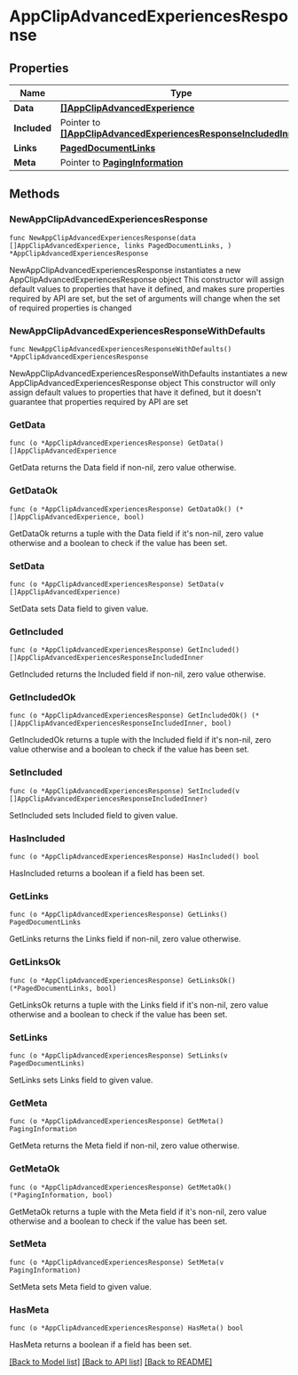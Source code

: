 # AppClipAdvancedExperiencesResponse

## Properties

Name | Type | Description | Notes
------------ | ------------- | ------------- | -------------
**Data** | [**[]AppClipAdvancedExperience**](AppClipAdvancedExperience.md) |  | 
**Included** | Pointer to [**[]AppClipAdvancedExperiencesResponseIncludedInner**](AppClipAdvancedExperiencesResponseIncludedInner.md) |  | [optional] 
**Links** | [**PagedDocumentLinks**](PagedDocumentLinks.md) |  | 
**Meta** | Pointer to [**PagingInformation**](PagingInformation.md) |  | [optional] 

## Methods

### NewAppClipAdvancedExperiencesResponse

`func NewAppClipAdvancedExperiencesResponse(data []AppClipAdvancedExperience, links PagedDocumentLinks, ) *AppClipAdvancedExperiencesResponse`

NewAppClipAdvancedExperiencesResponse instantiates a new AppClipAdvancedExperiencesResponse object
This constructor will assign default values to properties that have it defined,
and makes sure properties required by API are set, but the set of arguments
will change when the set of required properties is changed

### NewAppClipAdvancedExperiencesResponseWithDefaults

`func NewAppClipAdvancedExperiencesResponseWithDefaults() *AppClipAdvancedExperiencesResponse`

NewAppClipAdvancedExperiencesResponseWithDefaults instantiates a new AppClipAdvancedExperiencesResponse object
This constructor will only assign default values to properties that have it defined,
but it doesn't guarantee that properties required by API are set

### GetData

`func (o *AppClipAdvancedExperiencesResponse) GetData() []AppClipAdvancedExperience`

GetData returns the Data field if non-nil, zero value otherwise.

### GetDataOk

`func (o *AppClipAdvancedExperiencesResponse) GetDataOk() (*[]AppClipAdvancedExperience, bool)`

GetDataOk returns a tuple with the Data field if it's non-nil, zero value otherwise
and a boolean to check if the value has been set.

### SetData

`func (o *AppClipAdvancedExperiencesResponse) SetData(v []AppClipAdvancedExperience)`

SetData sets Data field to given value.


### GetIncluded

`func (o *AppClipAdvancedExperiencesResponse) GetIncluded() []AppClipAdvancedExperiencesResponseIncludedInner`

GetIncluded returns the Included field if non-nil, zero value otherwise.

### GetIncludedOk

`func (o *AppClipAdvancedExperiencesResponse) GetIncludedOk() (*[]AppClipAdvancedExperiencesResponseIncludedInner, bool)`

GetIncludedOk returns a tuple with the Included field if it's non-nil, zero value otherwise
and a boolean to check if the value has been set.

### SetIncluded

`func (o *AppClipAdvancedExperiencesResponse) SetIncluded(v []AppClipAdvancedExperiencesResponseIncludedInner)`

SetIncluded sets Included field to given value.

### HasIncluded

`func (o *AppClipAdvancedExperiencesResponse) HasIncluded() bool`

HasIncluded returns a boolean if a field has been set.

### GetLinks

`func (o *AppClipAdvancedExperiencesResponse) GetLinks() PagedDocumentLinks`

GetLinks returns the Links field if non-nil, zero value otherwise.

### GetLinksOk

`func (o *AppClipAdvancedExperiencesResponse) GetLinksOk() (*PagedDocumentLinks, bool)`

GetLinksOk returns a tuple with the Links field if it's non-nil, zero value otherwise
and a boolean to check if the value has been set.

### SetLinks

`func (o *AppClipAdvancedExperiencesResponse) SetLinks(v PagedDocumentLinks)`

SetLinks sets Links field to given value.


### GetMeta

`func (o *AppClipAdvancedExperiencesResponse) GetMeta() PagingInformation`

GetMeta returns the Meta field if non-nil, zero value otherwise.

### GetMetaOk

`func (o *AppClipAdvancedExperiencesResponse) GetMetaOk() (*PagingInformation, bool)`

GetMetaOk returns a tuple with the Meta field if it's non-nil, zero value otherwise
and a boolean to check if the value has been set.

### SetMeta

`func (o *AppClipAdvancedExperiencesResponse) SetMeta(v PagingInformation)`

SetMeta sets Meta field to given value.

### HasMeta

`func (o *AppClipAdvancedExperiencesResponse) HasMeta() bool`

HasMeta returns a boolean if a field has been set.


[[Back to Model list]](../README.md#documentation-for-models) [[Back to API list]](../README.md#documentation-for-api-endpoints) [[Back to README]](../README.md)


